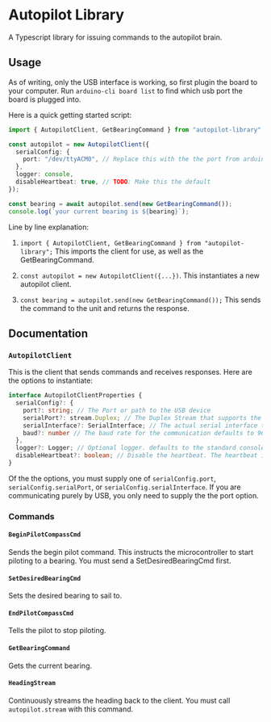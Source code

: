 # Autopilot Library

A Typescript library for issuing commands to the autopilot brain.

## Usage

As of writing, only the USB interface is working, so first plugin the board to your computer.
Run `arduino-cli board list` to find which usb port the board is plugged into.

Here is a quick getting started script:

```typescript
import { AutopilotClient, GetBearingCommand } from "autopilot-library";

const autopilot = new AutopilotClient({
  serialConfig: {
    port: "/dev/ttyACM0", // Replace this with the the port from arduino-cli board list
  },
  logger: console,
  disableHeartbeat: true, // TODO: Make this the default
});

const bearing = await autopilot.send(new GetBearingCommand());
console.log(`your current bearing is ${bearing}`);
```

Line by line explanation:

1. `import { AutopilotClient, GetBearingCommand } from "autopilot-library";` This imports the client
for use, as well as the GetBearingCommand.

2. `const autopilot = new AutopilotClient({...})`. This instantiates a new autopilot client.

3. `const bearing = autopilot.send(new GetBearingCommand());` This sends the command to the unit
and returns the response.

## Documentation

### `AutopilotClient`

This is the client that sends commands and receives responses. Here are the options to instantiate:

```Typescript
interface AutopilotClientProperties {
  serialConfig?: {
    port?: string; // The Port or path to the USB device
    serialPort?: stream.Duplex; // The Duplex Stream that supports the underlying communication.
    serialInterface?: SerialInterface; // The actual serial interface that manages the stream
    baud?: number // The baud rate for the communication defaults to 9600
  },
  logger?: Logger; // Optional logger. defaults to the standard console
  disableHeartbeat?: boolean; // Disable the heartbeat. The heartbeat is basically a way for the client to be able to tell if the device is responsive
}
```

Of the the options, you must supply one of `serialConfig.port`, `serialConfig.serialPort`, or `serialConfig.serialInterface`. If you are communicating purely by USB, you only need to supply the the port option.

### Commands

#### `BeginPilotCompassCmd`

Sends the begin pilot command. This instructs the microcontroller to start piloting to a bearing.
You must send a SetDesiredBearingCmd first.

#### `SetDesiredBearingCmd`

Sets the desired bearing to sail to.

#### `EndPilotCompassCmd`

Tells the pilot to stop piloting.

#### `GetBearingCommand`

Gets the current bearing.

#### `HeadingStream`

Continuously streams the heading back to the client. You must call `autopilot.stream` with this command.
